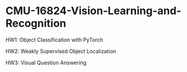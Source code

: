 # CMU-16824-Vision-Learning-and-Recognition

HW1: Object Classification with PyTorch

HW2: Weakly Supervised Object Localization

HW3: Visual Question Answering
